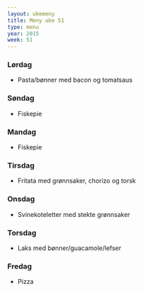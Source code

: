 ```yaml
---
layout: ukemeny
title: Meny uke 51
type: menu
year: 2015
week: 51
---
```


### Lørdag

- Pasta/bønner med bacon og tomatsaus

### Søndag

- Fiskepie

### Mandag

- Fiskepie

### Tirsdag

- Fritata med grønnsaker, chorizo og torsk

### Onsdag

- Svinekoteletter med stekte grønnsaker

### Torsdag

- Laks med bønner/guacamole/lefser

### Fredag

- Pizza

